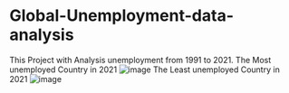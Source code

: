 # Global-Unemployment-data-analysis
This Project with Analysis unemployment from 1991 to 2021.
The Most unemployed Country in 2021
![image](https://user-images.githubusercontent.com/98221086/192589903-02710e52-7918-42e7-91cd-0553e0a2434c.png)
The Least unemployed Country in 2021
![image](https://user-images.githubusercontent.com/98221086/192590525-1d9dd8a2-fab6-4933-9a7f-0abc2a8be49e.png)

